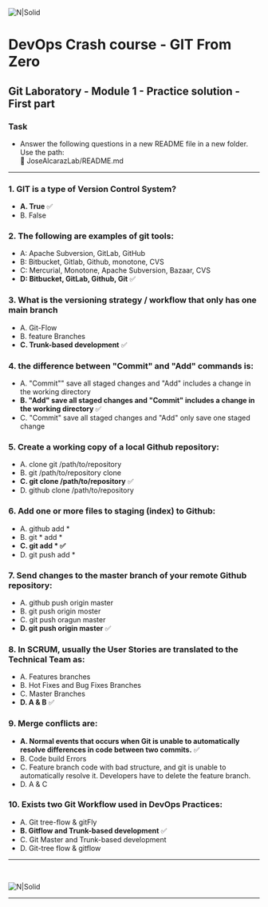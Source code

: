 ![N|Solid](https://media-exp2.licdn.com/dms/image/C4E0BAQEhqEYDn2-LkA/company-logo_100_100/0/1580391093627?e=1663200000&v=beta&t=EO7vueG3ailmZ1RfTbu4knkfQGiqf5LZa1RJ90nt5do)

# DevOps Crash course -​ GIT From Zero
## Git Laboratory - Module 1 - Practice solution - First part

### Task
* Answer the following questions in a new README file in a new folder. Use the path: <br>
📄 JoseAlcarazLab/README.md

---
### 1. GIT is a type of Version Control System?
- **A. True** ✅
- B. False

### 2. The following are examples of git tools:
- A: Apache Subversion, GitLab, GitHub
- B: Bitbucket, Gitlab, Github, monotone, CVS
- C: Mercurial, Monotone, Apache Subversion, Bazaar, CVS
- **D: Bitbucket, GitLab, Github, Git** ✅

### 3. What is the versioning strategy / workflow that only has one main branch
- A. Git-Flow
- B. feature Branches
- **C. Trunk-based development** ✅

### 4. the difference between "Commit" and "Add" commands is:
- A. "Commit"" save all staged changes and "Add" includes a change in the working directory
- **B. "Add" save all staged changes and "Commit" includes a change in the working directory** ✅
- C. "Commit" save all staged changes and "Add" only save one staged change

### 5. Create a working copy of a local Github repository:
- A. clone git /path/to/repository
- B. git /path/to/repository clone
- **C. git clone /path/to/repository** ✅
- D. github clone /path/to/repository

### 6. Add one or more files to staging (index) to Github:
- A. github add *
- B. git * add *
- **C. git add * ✅**
- D. git push add *

### 7. Send changes to the master branch of your remote  Github repository:
- A. github push origin master
- B. git push origin moster
- C. git push oragun master
- **D. git push origin master** ✅

### 8. In SCRUM, usually the User Stories are translated to the Technical Team as:
- A. Features branches
- B. Hot Fixes and Bug Fixes Branches
- C. Master Branches
- **D. A & B** ✅

### 9. Merge conflicts are:
- **A. Normal events that occurs when Git is unable to automatically resolve differences in code between two commits.** ✅
- B. Code build Errors
- C. Feature branch code with bad structure, and git is unable to automatically resolve it. Developers have to delete the feature branch.
- D. A & C

### 10. Exists two Git Workflow used in DevOps Practices:
- A. Git tree-flow & gitFly
- **B. Gitflow and Trunk-based development** ✅
- C. Git Master and Trunk-based development
- D. Git-tree flow & gitflow

---
<br>

![N|Solid](https://mms.businesswire.com/media/20211116006314/es/832960/4/SoftServe_Logo_2.jpg)

---